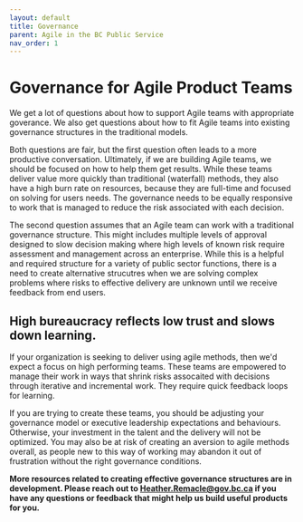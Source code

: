 ```yaml
---
layout: default
title: Governance
parent: Agile in the BC Public Service
nav_order: 1
---
```


# Governance for Agile Product Teams
We get a lot of questions about how to support Agile teams with appropriate goverance. We also get questions about how to fit Agile teams into existing governance structures in the traditional models.

Both questions are fair, but the first question often leads to a more productive conversation. Ultimately, if we are building Agile teams, we should be focused on how to help them get results. While these teams deliver value more quickly than traditional (waterfall) methods, they also have a high burn rate on resources, because they are full-time and focused on solving for users needs. The governance needs to be equally responsive to work that is managed to reduce the risk associated with each decision.

The second question assumes that an Agile team can work with a traditional governance structure. This might includes multiple levels of approval designed to slow decision making where high levels of known risk require assessment and management across an enterprise. While this is a helpful and required structure for a variety of public sector functions, there is a need to create alternative strucutres when we are solving complex problems where risks to effective delivery are unknown until we receive feedback from end users.

## High bureaucracy reflects low trust and slows down learning.

If your organization is seeking to deliver using agile methods, then we'd expect a focus on high performing teams. These teams are empowered to manage their work in ways that shrink risks assocaited with decisions through iterative and incremental work. They require quick feedback loops for learning.

If you are trying to create these teams, you should be adjusting your governance model or executive leadership expectations and behaviours. Otherwise, your investment in the talent and the delivery will not be optimized. You may also be at risk of creating an aversion to agile methods overall, as people new to this way of working may abandon it out of frustration without the right governance conditions.

**More resources related to creating effective governance structures are in development. Please reach out to Heather.Remacle@gov.bc.ca if you have any questions or feedback that might help us build useful products for you.**
